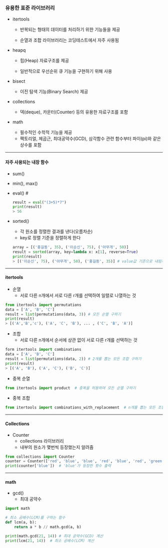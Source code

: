 ### 유용한 표준 라이브러리



- itertools

  - 반복되는 형태의 데이터를 처리하기 위한 기능들을 제공

  - 순열과 조합 라이브러리는 코딩테스트에서 자주 사용됨

    

- heapq

  - 힙(Heap) 자료구조를 제공

  - 일반적으로 우선순위 큐 기능을 구현하기 위해 사용

    

- bisect

  - 이진 탐색 기능(Binary Search) 제공

    

- collections 

  - 덱(deque), 카운터(Counter) 등의 유용한 자료구조를 포함

    

- math

  - 필수적인 수학적 기능을 제공
  - 팩토리얼, 제곱근, 최대공약수(GCD), 삼각함수 관련 함수부터 파이(pi)와 같은 상수를 포함





---





#### 자주 사용되는 내장 함수



- sum()

- min(), max()

- eval()   #

  ```python
  result = eval("(3+5)*7")
  print(result)
  > 56  
  ```

  

- sorted()

  - 각 원소를 정렬한 결과를 낸다(오름차순)
  - key로 정렬 기준을 정렬하게 한다

  ```python
  array = [('홍길동', 35), ('이순신', 75), ('아무개', 50)]
  result = sorted(array, key=lambda x: x[1], reverse=True)
  print(result)
  > [('이순신', 75), ('아무개', 50), ('홍길동', 35)] # value값 기준으로 내림차순 정렬
  ```



---



#### itertools



- 순열
  - 서로 다른 n개에서 서로 다른 r개를 선택하여 일렬로 나열하는 것

```python
from itertools import permutations
data = ['A', 'B', 'C']
result = list(permutations(data, 3)) # 모든 순열 구하기
print(result)
> [('A','B','c'), ('A', 'C', 'B'), ... , ('C', 'B', 'A')]
```





- 조합
  - 서로 다른 n개에서 순서에 상관 없이 서로 다른 r개를 선택하는 것

```python
form itertools import combinations
data = ['A', 'B', 'C']
result = list(permutations(data, 2)) # 2개를 뽑는 모든 조합 구하기
print(result)
> [('A', 'B'), ('A', 'C'), ('B', 'C')]
```



- 중복 순열

```python
from itertools import product  # 중복을 허용하여 모든 순열 구하기
```

- 중복 조합

```python
from itertools import combinations_with_replacement  # n개를 뽑는 모든 조합 구하기
```





---



#### Collections



- Counter
  - collections 라이브러리
  - 내부의 원소가 몇번씩 등장했는지 알려줌

```python
from collections import Counter
counter = Counter(['red', 'blue', 'blue', 'red', 'blue', 'red', 'green'])
print(counter['blue'])  # 'blue'가 등장한 횟수 출력
```







---



#### math



- gcd()
  - 최대 공약수

```python
import math

# 최소 공배수(LCM)를 구하는 함수
def lcm(a, b):
    return a * b // math.gcd(a, b)

print(math.gcd(21, 14)) # 최대 공약수(GCD) 계산
print(lcm(21, 14))  # 최소 공배수(LCM) 계산
```



